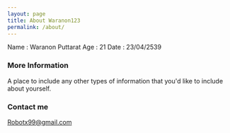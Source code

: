 ```yaml
---
layout: page
title: About Waranon123       
permalink: /about/
---
```


Name : Waranon Puttarat
Age : 21
Date : 23/04/2539


### More Information

A place to include any other types of information that you'd like to include about yourself.

### Contact me

[Robotx99@gmail.com](mailto:robotx99@gmail.com)
